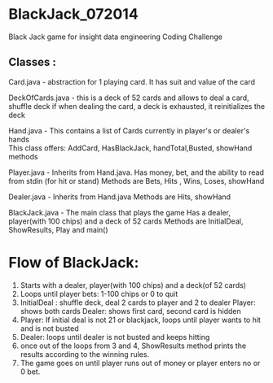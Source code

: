 BlackJack_072014
================

Black Jack game for insight data engineering Coding Challenge

Classes :
-------
Card.java         - abstraction for  1 playing card. It has suit and value of the card

DeckOfCards.java  - this is a deck of 52 cards and allows to deal a card, shuffle deck 
                    if when dealing the card, a deck is exhausted, it reinitializes the deck
                    
Hand.java         - This contains a list of Cards currently in player's or dealer's hands  
                    This class offers: AddCard, HasBlackJack, handTotal,Busted, showHand methods

Player.java       - Inherits from Hand.java. 
                    Has money, bet, and the ability to read from stdin (for hit or stand)
                    Methods are Bets, Hits , Wins, Loses, showHand
                    
Dealer.java       - Inherits from Hand.java
                    Methods are Hits, showHand
                    
BlackJack.java    - The main class that plays the game
                    Has a dealer, player(with 100 chips) and a deck of 52 cards
                    Methods are InitialDeal, ShowResults, Play and main()

Flow of BlackJack:
=================

1. Starts with a dealer, player(with 100 chips) and a deck(of 52 cards)
2. Loops until player bets: 1-100 chips or 0 to quit
3. InitialDeal : shuffle deck, deal 2 cards to player and 2 to dealer
    Player: shows both cards
    Dealer: shows first card, second card is hidden
3. Player: If initial deal is not 21 or blackjack, loops until player wants to hit and is not busted 
4. Dealer: loops until dealer is not busted and keeps hitting
5. once out of the loops from 3 and 4, ShowResults method prints the results according to the winning rules.
6. The game goes on until player runs out of money or player enters no or 0 bet.
